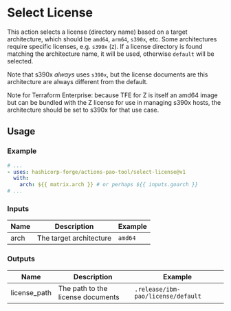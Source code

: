 # Select License

This action selects a license (directory name) based on a target architecture,
which should be `amd64`, `arm64`, `s390x`, etc. Some architectures require
specific licenses, e.g. `s390x` (`Z`). If a license directory is found matching
the architecture name, it will be used, otherwise `default` will be selected.

Note that s390x _always_ uses `s390x`, but the license documents are this architecture
are always different from the default.

Note for Terraform Enterprise: because TFE for Z is itself an amd64 image but can be
bundled with the Z license for use in managing s390x hosts, the architecture should
be set to s390x for that use case.

## Usage

### Example

```yaml
# ...
- uses: hashicorp-forge/actions-pao-tool/select-license@v1
  with:
    arch: ${{ matrix.arch }} # or perhaps ${{ inputs.goarch }}
# ...
```

### Inputs

| Name | Description             | Example |
| ---- | ----------------------- | ------- |
| arch | The target architecture | `amd64` |

### Outputs

| Name         | Description                       | Example                            |
| ------------ | --------------------------------- | ---------------------------------- |
| license_path | The path to the license documents | `.release/ibm-pao/license/default` |
